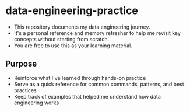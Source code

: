 # data-engineering-practice

- This repository documents my data engineering journey.  
- It's a personal reference and memory refresher to help me revisit key concepts without starting from scratch.
- You are free to use this as your learning material.

## Purpose

- Reinforce what I've learned through hands-on practice
- Serve as a quick reference for common commands, patterns, and best practices
- Keep track of examples that helped me understand how data engineering works
